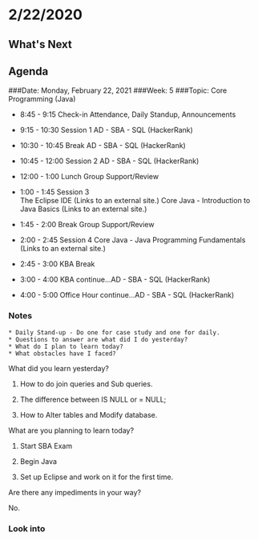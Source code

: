 # 2/22/2020 
## What's Next
###
## Agenda	
###Date:	Monday, February 22, 2021
###Week:	 5 
###Topic: Core Programming (Java)  
- 8:45	-	9:15	Check-in	Attendance,
Daily Standup,
Announcements
- 9:15 -	10:30	Session 1	AD - SBA - SQL (HackerRank)

- 10:30 -	10:45	Break	AD - SBA - SQL (HackerRank)

- 10:45 - 12:00	Session 2	AD - SBA - SQL (HackerRank)

- 12:00 -	1:00	Lunch	Group Support/Review 

- 1:00 - 1:45	Session 3	
The Eclipse IDE (Links to an external site.)
Core Java - Introduction to Java Basics (Links to an external site.)

- 1:45 - 2:00	Break	Group Support/Review

- 2:00 - 2:45	Session 4	Core Java - Java Programming Fundamentals (Links to an external site.)

- 2:45 - 3:00	KBA	Break

- 3:00 - 4:00	KBA	continue...AD - SBA - SQL (HackerRank)

- 4:00 - 5:00	Office Hour	continue...AD - SBA - SQL (HackerRank)

### Notes

	* Daily Stand-up - Do one for case study and one for daily.
	* Questions to answer are what did I do yesterday?
	* What do I plan to learn today?
	* What obstacles have I faced?


What did you learn yesterday? 

1. How to do join queries and Sub queries.

2. The difference between IS NULL or = NULL;

3. How to Alter tables and Modify database.

What are you planning to learn today?

1. Start SBA Exam

2. Begin Java

3. Set up Eclipse and work on it for the first time.

Are there any impediments in your way?

No.

### Look into